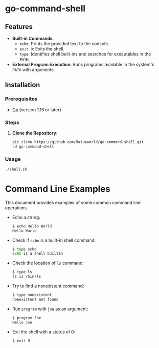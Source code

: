 # go-command-shell

## Features

- **Built-in Commands**:
  - `echo`: Prints the provided text to the console.
  - `exit 0`: Exits the shell.
  - `type`: Identifies shell built-ins and searches for executables in the `PATH`.
- **External Program Execution**: Runs programs available in the system's `PATH` with arguments.

## Installation

### Prerequisites

- [Go](https://golang.org/doc/install) (version 1.16 or later)

### Steps

1. **Clone the Repository**:
   ```sh
   git clone https://github.com/Matusworld/go-command-shell.git
   cd go-command-shell
   ```

### Usage

```sh
./shell.sh
```

# Command Line Examples

This document provides examples of some common command line operations.

- Echo a string:

  ```bash
  $ echo Hello World
  Hello World
  ```

- Check if `echo` is a built-in shell command:

  ```bash
  $ type echo
  echo is a shell builtin
  ```

- Check the location of `ls` command:

  ```bash
  $ type ls
  ls is /bin/ls
  ```

- Try to find a nonexistent command:

  ```bash
  $ type nonexistent
  nonexistent not found
  ```

- Run `program` with `joe` as an argument:

  ```bash
  $ program Joe
  Hello Joe
  ```

- Exit the shell with a status of 0:

  ```bash
  $ exit 0
  ```
